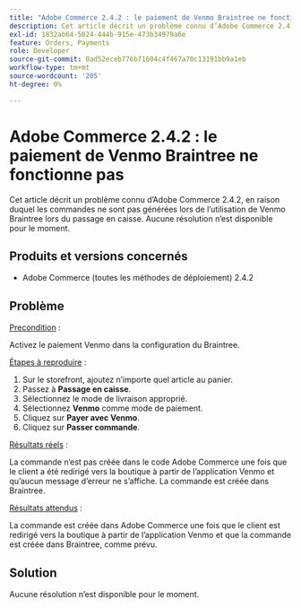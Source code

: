 ```yaml
---
title: "Adobe Commerce 2.4.2 : le paiement de Venmo Braintree ne fonctionne pas"
description: Cet article décrit un problème connu d’Adobe Commerce 2.4.2, en raison duquel les commandes ne sont pas générées lors de l’utilisation de Venmo Braintree lors du passage en caisse. Aucune résolution n’est disponible pour le moment.
exl-id: 1832ab64-5024-444b-915e-473b34979a6e
feature: Orders, Payments
role: Developer
source-git-commit: 0ad52eceb776b71604c4f467a70c13191bb9a1eb
workflow-type: tm+mt
source-wordcount: '205'
ht-degree: 0%

---
```


# Adobe Commerce 2.4.2 : le paiement de Venmo Braintree ne fonctionne pas

Cet article décrit un problème connu d’Adobe Commerce 2.4.2, en raison duquel les commandes ne sont pas générées lors de l’utilisation de Venmo Braintree lors du passage en caisse. Aucune résolution n’est disponible pour le moment.

## Produits et versions concernés

* Adobe Commerce (toutes les méthodes de déploiement) 2.4.2

## Problème

<u>Precondition</u> :

Activez le paiement Venmo dans la configuration du Braintree.

<u>Étapes à reproduire</u> :

1. Sur le storefront, ajoutez n’importe quel article au panier.
1. Passez à **Passage en caisse**.
1. Sélectionnez le mode de livraison approprié.
1. Sélectionnez **Venmo** comme mode de paiement.
1. Cliquez sur **Payer avec Venmo**.
1. Cliquez sur **Passer commande**.

<u>Résultats réels</u> :

La commande n’est pas créée dans le code Adobe Commerce une fois que le client a été redirigé vers la boutique à partir de l’application Venmo et qu’aucun message d’erreur ne s’affiche. La commande est créée dans Braintree.

<u>Résultats attendus</u> :

La commande est créée dans Adobe Commerce une fois que le client est redirigé vers la boutique à partir de l’application Venmo et que la commande est créée dans Braintree, comme prévu.

## Solution

Aucune résolution n’est disponible pour le moment.
